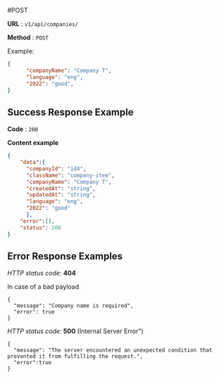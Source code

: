 #POST

**URL** : `v1/api/companies/`

**Method** : `POST`


Example:

```json 
{
      "companyName": "Company T", 
      "language": "eng", 
      "2022": "good", 
}
```

## Success Response Example

**Code** : `200`

**Content example**

```json
{
    "data":{
      "companyId": "id4",
      "className": "company-item",
      "companyName": "Company T",
      "createdAt": "string",
      "updatedAt": "string",
      "language": "eng",
      "2022": "good"
      },
    "error":[],
    "status": 200
}
```

## Error Response Examples

*HTTP status code*: **404**

In case of a bad payload

    {
      "message": "Company name is required",
      "error": true
    }

*HTTP status code*: **500** (Internal Server Error")

    {
      "message": "The server encountered an unexpected condition that prevented it from fulfilling the request.",
      "error":true
    }